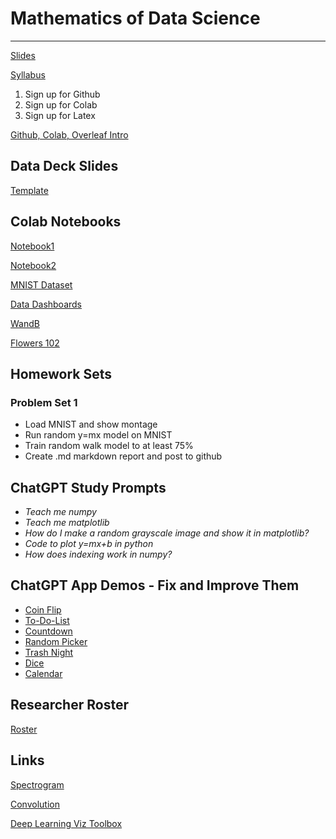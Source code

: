# Mathematics of Data Science

<hr>

[Slides](https://docs.google.com/presentation/d/1yTMsjVTuRpQCWYUB5bRqmMdR3zbm4SHhc-cBgeQpjYM/edit?usp=sharing)

[Syllabus](https://docs.google.com/document/d/12mHpnh3fezQCr29GafgqQLX3ibAWSxAbg7GNcxo6oQw/edit)

1) Sign up for Github
2) Sign up for Colab
3) Sign up for Latex

[Github, Colab, Overleaf Intro](https://www.youtube.com/watch?v=50wdMpfO9t0)

## Data Deck Slides
[Template](https://docs.google.com/presentation/d/1WVE287B4LBI3dZOvofhCrzpc8pP8PWHan8WUhLB9swA/edit?usp=sharing)


## Colab Notebooks
[Notebook1](https://colab.research.google.com/drive/10W-q3ZJMBU-pClhYmIpqCUTw5RI7Q9li?usp=sharing)

[Notebook2](https://colab.research.google.com/drive/1YepukYor05NHx0koqzhNEaPMTDpjI-Sa?usp=sharing)

[MNIST Dataset](https://colab.research.google.com/drive/1NTT8UfoaV13p-rqkohWqtzQ2p6ICR2li?usp=sharing)

[Data Dashboards](https://colab.research.google.com/drive/1haNqEs6KHLKlhedb9zDgmwAePYhGVNSJ?usp=sharing)

[WandB](https://colab.research.google.com/drive/1o-mkALwdwlz8h39gamrHPVd17wlzlUNs?usp=sharing)

[Flowers 102](https://colab.research.google.com/drive/1YQ2txm0h41gvxnD_iEU4wmReGZX9hdWA?usp=sharing)

## Homework Sets

### Problem Set 1

  * Load MNIST and show montage
  * Run random y=mx model on MNIST
  * Train random walk model to at least 75%
  * Create .md markdown report and post to github


## ChatGPT Study Prompts
* *Teach me numpy*
* *Teach me matplotlib*
* *How do I make a random grayscale image and show it in matplotlib?*
* *Code to plot y=mx+b in python*
* *How does indexing work in numpy?*


## ChatGPT App Demos - Fix and Improve Them

* [Coin Flip](https://chat.openai.com/share/fee203f6-48fe-4f9f-a744-42643e0b7cce)
* [To-Do-List](https://chat.openai.com/share/f041e5bd-edfd-4011-8530-d93e1e4e7bed)
* [Countdown](https://chat.openai.com/share/b69fbb82-d70c-4393-93b4-3a7ca10f75bd)
* [Random Picker](https://chat.openai.com/share/5baea6cf-2b8a-452f-81b3-db926989f556)
* [Trash Night](https://chat.openai.com/share/2b91e342-9cec-47b3-a1de-090315fab77c)
* [Dice](https://chat.openai.com/share/61c2cec6-0631-442f-8d13-94a10ca78563)
* [Calendar](https://chat.openai.com/share/606a1a76-b428-4c6b-8148-1f2ea9185229)


## Researcher Roster
[Roster](https://docs.google.com/presentation/d/1v-JmiJSsevYhvAT2_AI30L-v0Lr-urQwHAqmasQFJi0/edit?usp=sharing)

## Links
[Spectrogram](https://musiclab.chromeexperiments.com/spectrogram/)

[Convolution](https://setosa.io/ev/image-kernels/#:~:text=An%20image%20kernel%20is%20a,important%20portions%20of%20an%20image.)

[Deep Learning Viz Toolbox](https://www.youtube.com/watch?v=AgkfIQ4IGaM)
